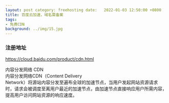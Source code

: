 ```yaml
---
layout: post category: freehosting date:   2022-01-03 12:50:00 +0800
title: 百度云加速，域名需备案
tags:
- 免费CDN
background: ../img/15.jpg
---
```




### 注册地址<br>
https://cloud.baidu.com/product/cdn.html

内容分发网络 CDN<br>
内容分发网络CDN（Content Delivery <br>Network）将源站内容分发至遍布全球的加速节点，当用户发起网站资源请求时，请求会被调度至离用户最近的加速节点，由加速节点直接响应用户所需内容，提高用户访问网站资源的响应速度。